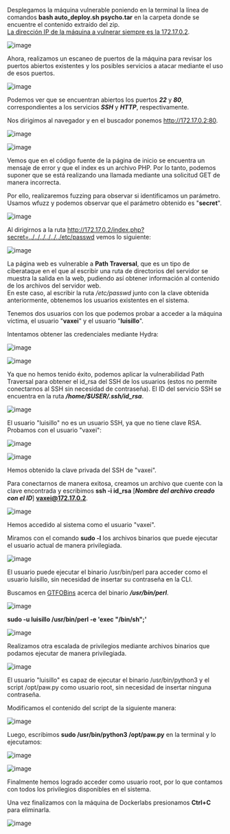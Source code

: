 Desplegamos la máquina vulnerable poniendo en la terminal la línea de comandos **bash auto_deploy.sh psycho.tar** en la carpeta donde se encuentre el contenido extraído del zip.<br>
<ins>La dirección IP de la máquina a vulnerar siempre es la 172.17.0.2</ins>.

  ![image](https://github.com/user-attachments/assets/7d7deb0e-96ea-492c-9243-a2e76f6fb3d4)

Ahora, realizamos un escaneo de puertos de la máquina para revisar los puertos abiertos existentes y los posibles servicios a atacar mediante el uso de esos puertos.

  ![image](https://github.com/user-attachments/assets/19de82ab-1383-4e51-9c98-1d16386afa1f)

Podemos ver que se encuentran abiertos los puertos ***22*** y ***80***, correspondientes a los servicios ***SSH*** y ***HTTP***, respectivamente.

Nos dirigimos al navegador y en el buscador ponemos http://172.17.0.2:80.

  ![image](https://github.com/user-attachments/assets/bf7f5e8c-7fcf-441b-84b1-bef83afb3b40)

  ![image](https://github.com/user-attachments/assets/d2fd0476-bd69-4cab-9a3b-a69fe0d5ebff)

Vemos que en el código fuente de la página de inicio se encuentra un mensaje de error y que el index es un archivo PHP. Por lo tanto, podemos suponer que se está realizando una llamada mediante una solicitud GET de manera incorrecta.

Por ello, realizaremos fuzzing para observar si identificamos un parámetro. Usamos wfuzz y podemos observar que el parámetro obtenido es "**secret**".

  ![image](https://github.com/user-attachments/assets/fffb29ec-b9ef-4472-8380-86b088cc0435)

Al dirigirnos a la ruta http://172.17.0.2/index.php?secret=../../../../../../etc/passwd vemos lo siguiente:

  ![image](https://github.com/user-attachments/assets/6bd55324-9929-41da-b01e-cdc60dbc0a69)

La página web es vulnerable a **Path Traversal**, que es un tipo de ciberataque en el que al escribir una ruta de directorios del servidor se muestra la salida en la web, pudiendo así obtener información al contenido de los archivos del servidor web.<br>En este caso, al escribir la ruta */etc/passwd* junto con la clave obtenida anteriormente, obtenemos los usuarios existentes en el sistema.

Tenemos dos usuarios con los que podemos probar a acceder a la máquina víctima, el usuario "**vaxei**" y el usuario "**luisillo**".

Intentamos obtener las credenciales mediante Hydra:

  ![image](https://github.com/user-attachments/assets/76283207-9169-4cc3-ba61-24bded239049)

  ![image](https://github.com/user-attachments/assets/c8df80c4-e2c8-4157-89da-7600607e9760)

Ya que no hemos tenido éxito, podemos aplicar la vulnerabilidad Path Traversal para obtener el id_rsa del SSH de los usuarios (estos no permite conectarnos al SSH sin necesidad de contraseña). El ID del servicio SSH se encuentra en la ruta ***/home/$USER/.ssh/id_rsa***.

  ![image](https://github.com/user-attachments/assets/ca48d8ac-230a-4b2d-aec2-04ff59096fcf)

El usuario "luisillo" no es un usuario SSH, ya que no tiene clave RSA. Probamos con el usuario "vaxei":

  ![image](https://github.com/user-attachments/assets/f77b679b-3ee3-4bae-8cdf-34f92958b661)

  ![image](https://github.com/user-attachments/assets/fe705ea6-36b5-4593-9c04-c35f002538ba)

Hemos obtenido la clave privada del SSH de "vaxei".

Para conectarnos de manera exitosa, creamos un archivo que cuente con la clave encontrada y escribimos **ssh -i id_rsa** [***Nombre del archivo creado con el ID***] **vaxei@172.17.0.2**.

  ![image](https://github.com/user-attachments/assets/8173bf3d-1302-49ce-b260-c85d9fd9d13e)

Hemos accedido al sistema como el usuario "vaxei".

Miramos con el comando **sudo -l** los archivos binarios que puede ejecutar el usuario actual de manera privilegiada.

  ![image](https://github.com/user-attachments/assets/c913e219-593c-4d1b-8fc5-85f2379da19c)

El usuario puede ejecutar el binario /usr/bin/perl para acceder como el usuario luisillo, sin necesidad de insertar su contraseña en la CLI.

Buscamos en [GTFOBins](https://gtfobins.github.io/) acerca del binario ***/usr/bin/perl***.

  ![image](https://github.com/user-attachments/assets/c7214192-9466-4c48-a474-d3922ae138d4)

**sudo -u luisillo /usr/bin/perl -e 'exec "/bin/sh";'**

  ![image](https://github.com/user-attachments/assets/226a6b80-c6d7-4a0a-bd7a-889a80c26bb6)

Realizamos otra escalada de privilegios mediante archivos binarios que podamos ejecutar de manera privilegiada.

  ![image](https://github.com/user-attachments/assets/78cace71-2405-407d-8af5-015b08393121)

El usuario "luisillo" es capaz de ejecutar el binario /usr/bin/python3 y el script /opt/paw.py como usuario root, sin necesidad de insertar ninguna contraseña.

Modificamos el contenido del script de la siguiente manera:

  ![image](https://github.com/user-attachments/assets/d64bd26c-f1df-4dbc-ab33-9c6bcdf0a96f)

Luego, escribimos **sudo /usr/bin/python3 /opt/paw.py** en la terminal y lo ejecutamos:

  ![image](https://github.com/user-attachments/assets/4531cf0b-4da0-45d6-84f6-f9c9f6065b5e)

  ![image](https://github.com/user-attachments/assets/af059aef-8852-40e3-b7c2-63d114af2ee0)

Finalmente hemos logrado acceder como usuario root, por lo que contamos con todos los privilegios disponibles en el sistema.

Una vez finalizamos con la máquina de Dockerlabs presionamos **Ctrl+C** para eliminarla.

  ![image](https://github.com/user-attachments/assets/6553eccf-01fa-4e91-bffb-1e2835bd86e1)
